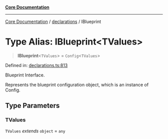 [**Core Documentation**](../../README.md)

***

[Core Documentation](../../README.md) / [declarations](../README.md) / IBlueprint

# Type Alias: IBlueprint\<TValues\>

> **IBlueprint**\<`TValues`\> = `Config`\<`TValues`\>

Defined in: [declarations.ts:813](https://github.com/stonemjs/core/blob/e2200da501349da1fec304d821c002bb6d055b61/src/declarations.ts#L813)

Blueprint Interface.

Represents the blueprint configuration object, which is an instance of Config.

## Type Parameters

### TValues

`TValues` *extends* `object` = `any`
